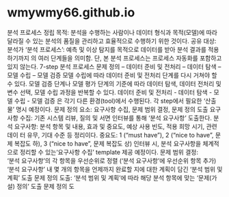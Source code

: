# wmywmy66.github.io
분석 프로세스 정립
목적: 분석을 수행하는 사람이나 데이터 형식과 목적(모델)에 따라 달라질 수 있는 분석의 품질을 관리하고 효율적으로 수행하기 위한 것이다.
공유 대상: 분석가
‘분석 프로세스’: 예측 및 이상 탐지를 목적으로 데이터를 받아 분석 결과를 적용하기까지 의 여러 단계들을 의미함. 단, 본 분석 프로세스는 프로세스 자동화를 포함하고 있지 않는다.
7-step 분석 프로세스 
문제 정의 – 데이터 준비 및 전처리 – 데이터 탐색 – 모델 수립 – 모델 검증
 모델 수립에 따라 데이터 준비 및 전처리 단계를 다시 거쳐야 할 수 있다. 모델 검증 단계나 모델 평가 단계의 기준에 따라 데이터 탐색, 데이터 전처리 및 변수 선택, 모델 수립 과정을 반복할 수 있다.  데이터 준비 및 전처리 - 데이터 탐색 - 모델 수립 - 모델 검증 은 각기 다른 환경(tool)에서 수행된다. 각 step에서 필요한 ‘산출물’ 명시 예정이다. 
문제 정의 요소: 요구사항 수집, 문제 범위 결정, 문제 정의 도출
요구사항 수집: 기존 시스템 리뷰, 질의 및 서면 인터뷰를 통해 ‘분석 요구사항’ 도출한다. 
분석 요구사항: 분석 항목 및 내용, 효과 및 중요도, 예상 사용 빈도, 적용 희망 시기, 관련 데이 터 유무, 기대 수준 등 정리이다.
중요도: 1 (“must have”), 2 (“nice to have”, 문제 복잡도 하), 3 (“nice to have”, 문제 복잡도 상) 
인터뷰 시, 분석 요구사항을 체계적으로 정리할 수 있는‘요구사항 수집’ template 제공 예정이다.
문제 범위 결정:  
‘분석 요구사항’의 각 항목을 우선순위로 정렬 (‘분석 요구사항’에 우선순위 항목 추가) 
‘분석 요구사항’ 내 몇 개의 항목을 언제까지 완료할 지에 대한 계획이 담긴 ‘분석 범위 및 계획’ 도출
문제 정의 도출: ‘분석 범위 및 계획’에 따라 해당 분석 항목에 맞는 ‘문제(가설) 정의’ 도출 문제 정의 도
